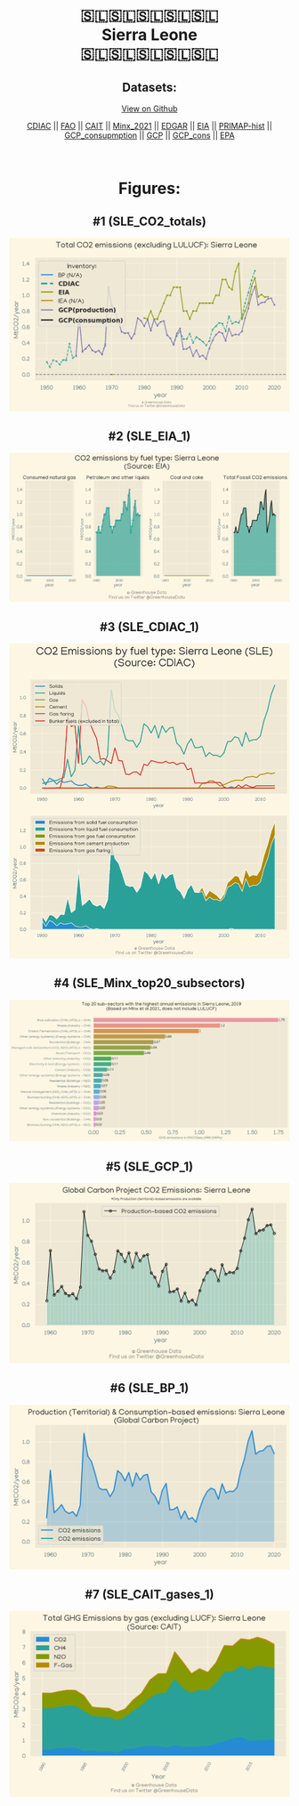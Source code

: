 
<center>
<h1 align="center">
🇸🇱🇸🇱🇸🇱🇸🇱🇸🇱
<br>
Sierra Leone
<br>
🇸🇱🇸🇱🇸🇱🇸🇱🇸🇱
</h1>
<h2>Datasets:</h2>
<p><a href="https://github.com/dquintani/Greenhouse-Data/tree/master/country_data/SLE_Sierra Leone/data">View on Github</a>
<br></p><p><a href="data/SLE_CDIAC.csv">CDIAC</a> || <a href="data/SLE_FAO.csv">FAO</a> || <a href="data/SLE_CAIT.csv">CAIT</a> || <a href="data/SLE_Minx_2021.csv">Minx_2021</a> || <a href="data/SLE_EDGAR.csv">EDGAR</a> || <a href="data/SLE_EIA.csv">EIA</a> || <a href="data/SLE_PRIMAP-hist.csv">PRIMAP-hist</a> || <a href="data/SLE_GCP_consupmption.csv">GCP_consupmption</a> || <a href="data/SLE_GCP.csv">GCP</a> || <a href="data/SLE_GCP_cons.csv">GCP_cons</a> || <a href="data/SLE_EPA.csv">EPA</a></p><p><br></p>
<h1>Figures:</h1><h2>#1 (SLE_CO2_totals)</h2>
<p><img alt="" src="figures/SLE_CO2_totals.png" /></p><h2>#2 (SLE_EIA_1)</h2>
<p><img alt="" src="figures/SLE_EIA_1.png" /></p><h2>#3 (SLE_CDIAC_1)</h2>
<p><img alt="" src="figures/SLE_CDIAC_1.png" /></p><h2>#4 (SLE_Minx_top20_subsectors)</h2>
<p><img alt="" src="figures/SLE_Minx_top20_subsectors.png" /></p><h2>#5 (SLE_GCP_1)</h2>
<p><img alt="" src="figures/SLE_GCP_1.png" /></p><h2>#6 (SLE_BP_1)</h2>
<p><img alt="" src="figures/SLE_BP_1.png" /></p><h2>#7 (SLE_CAIT_gases_1)</h2>
<p><img alt="" src="figures/SLE_CAIT_gases_1.png" /></p>